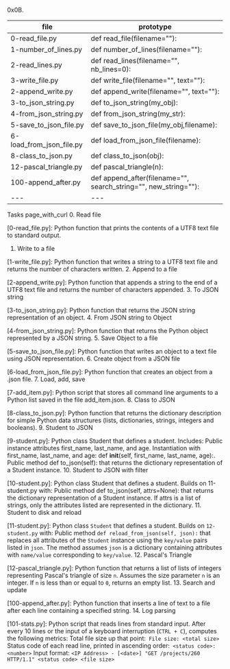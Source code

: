 0x0B.

| file | prototype |
| --- | --- |
| 0-read_file.py | def read_file(filename=""): |
| 1-number_of_lines.py | def number_of_lines(filename=""): |
| 2-read_lines.py | def read_lines(filename="", nb_lines=0): |
3-write_file.py | def write_file(filename="", text=""): |
2-append_write.py | def append_write(filename="", text=""): |
3-to_json_string.py | def to_json_string(my_obj): |
4-from_json_string.py | def from_json_string(my_str): |
5-save_to_json_file.py | def save_to_json_file(my_obj,filename): |
6-load_from_json_file.py | def load_from_json_file(filename): |
8-class_to_json.py | def class_to_json(obj): |
12-pascal_triangle.py | def pascal_triangle(n): |
100-append_after.py | def append_after(filename="", search_string="", new_string=""): |
| --- | --- |

Tasks page_with_curl
0. Read file

[0-read_file.py]: Python function that prints the contents of a UTF8 text file to standard output.
1. Write to a file

[1-write_file.py]: Python function that writes a string to a UTF8 text file and returns the number of characters written.
2. Append to a file

[2-append_write.py]: Python function that appends a string to the end of a UTF8 text file and returns the number of characters appended.
3. To JSON string

[3-to_json_string.py]: Python function that returns the JSON string representation of an object.
4. From JSON string to Object

[4-from_json_string.py]: Python function that returns the Python object represented by a JSON string.
5. Save Object to a file

[5-save_to_json_file.py]: Python function that writes an object to a text file using JSON representation.
6. Create object from a JSON file

[6-load_from_json_file.py]: Python function that creates an object from a .json file.
7. Load, add, save

[7-add_item.py]: Python script that stores all command line arguments to a Python list saved in the file add_item.json.
8. Class to JSON

[8-class_to_json.py]: Python function that returns the dictionary description for simple Python data structures (lists, dictionaries, strings, integers and booleans).
9. Student to JSON

[9-student.py]: Python class Student that defines a student. Includes:
Public instance attributes first_name, last_name, and age.
Instantiation with first_name, last_name, and age: def __init__(self, first_name, last_name, age):.
Public method def to_json(self): that returns the dictionary representation of a Student instance.
10. Student to JSON with filter

[10-student.py]: Python class Student that defines a student. Builds on 11-student.py with:
Public method def to_json(self, attrs=None): that returns the dictionary representation of a Student instance.
If attrs is a list of strings, only the attributes listed are represented in the dictionary.
11. Student to disk and reload

[11-student.py]: Python class ```Student``` that defines a student. Builds on ```12-student.py``` with:
Public method ```def reload_from_json(self, json):``` that replaces all attributes of the ```Student``` instance using the ```key/value``` pairs listed in ```json```.
The method assumes ```json``` is a dictionary containing attributes with ```name/value``` corresponding to ```key/value```.
12. Pascal's Triangle

[12-pascal_triangle.py]: Python function that returns a list of lists of integers representing Pascal's triangle of size ```n```.
Assumes the size parameter ```n``` is an integer.
If ```n``` is less than or equal to ```0```, returns an empty list.
13. Search and update

[100-append_after.py]: Python function that inserts a line of text to a file after each line containing a specified string.
14. Log parsing

[101-stats.py]: Python script that reads lines from standard input. After every 10 lines or the input of a keyboard interruption (```CTRL + C```), computes the following metrics:
Total file size up that point:``` File size: <total size>```
Status code of each read line, printed in ascending order:``` <status code>: <number>```
Input format: ```<IP Address> - [<date>] "GET /projects/260 HTTP/1.1" <status code> <file size>```
